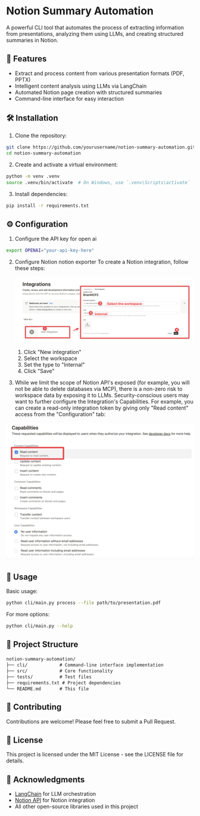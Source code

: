 # Notion Summary Automation

A powerful CLI tool that automates the process of extracting information from presentations, analyzing them using LLMs, and creating structured summaries in Notion.

## 🚀 Features

- Extract and process content from various presentation formats (PDF, PPTX)
- Intelligent content analysis using LLMs via LangChain
- Automated Notion page creation with structured summaries
- Command-line interface for easy interaction


## 🛠️ Installation

1. Clone the repository:
```bash
git clone https://github.com/yourusername/notion-summary-automation.git
cd notion-summary-automation
```

2. Create and activate a virtual environment:
```bash
python -m venv .venv
source .venv/bin/activate  # On Windows, use `.venv\Scripts\activate`
```

3. Install dependencies:
```bash
pip install -r requirements.txt
```

## ⚙️ Configuration

1. Configure the API key for open ai 

```bash
export OPENAI="your-api-key-here"
```

2. Configure Notion notion exporter 
    To create a Notion integration, follow these steps:

    ![Creating a Notion Integration](./screenshots/integrations-creation.png)

   1. Click "New integration"
   2. Select the workspace
   3. Set the type to "Internal"
   4. Click "Save"

3. While we limit the scope of Notion API's exposed (for example, you will not be able to delete databases via MCP), there is a non-zero risk to workspace data by exposing it to LLMs. Security-conscious users may want to further configure the Integration's Capabilities.
For example, you can create a read-only integration token by giving only "Read content" access from the "Configuration" tab:

![Configure Accessability](./screenshots/integrations-capabilities.png)


## 🚀 Usage

Basic usage:
```bash
python cli/main.py process --file path/to/presentation.pdf
```

For more options:
```bash
python cli/main.py --help
```

## 📁 Project Structure

```
notion-summary-automation/
├── cli/            # Command-line interface implementation
├── src/            # Core functionality
├── tests/          # Test files
├── requirements.txt # Project dependencies
└── README.md       # This file
```

## 🤝 Contributing

Contributions are welcome! Please feel free to submit a Pull Request.

## 📝 License

This project is licensed under the MIT License - see the LICENSE file for details.

## 🙏 Acknowledgments

- [LangChain](https://github.com/hwchase17/langchain) for LLM orchestration
- [Notion API](https://developers.notion.com/) for Notion integration
- All other open-source libraries used in this project




